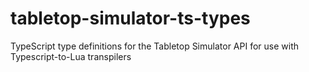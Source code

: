 # tabletop-simulator-ts-types
TypeScript type definitions for the Tabletop Simulator API for use with Typescript-to-Lua transpilers
